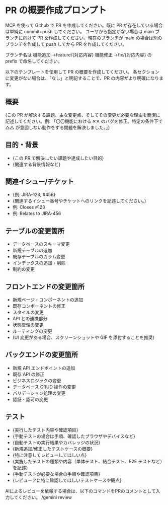 # PR の概要作成プロンプト

MCP を使って Github で PR を作成してください。既に PR が存在している場合は単純に commit+push してください。
ユーザから指定がない場合は main ブランチに向けて PR を作成してください。現在のブランチが main の場合は別のブランチを作成して push してから PR を作成してください。

ブランチ名は
機能追加 →feature/{対応内容}
機能修正 →fix/{対応内容}
の prefix で命名してください。

以下のテンプレートを使用して PR の概要を作成してください。
各セクションに変更がない場合は、「なし」と明記することで、PR の内容がより明確になります。

## 概要

{この PR が解決する課題、主な変更点、そしてその変更が必要な理由を簡潔に記述してください。例: 「〇〇機能における ✕✕ のバグを修正。特定の条件下で △△ が意図しない動作をする問題を解決しました。」}

## 目的・背景

- {この PR で解決したい課題や達成したい目的}
- {関連する背景情報など}

## 関連イシュー/チケット

- {例: JIRA-123, #456}
- {関連するイシュー番号やチケットへのリンクを記述してください。}
- 例: Closes #123
- 例: Relates to JIRA-456

## テーブルの変更箇所

- データベースのスキーマ変更
- 新規テーブルの追加
- 既存テーブルのカラム変更
- インデックスの追加・削除
- 制約の変更

## フロントエンドの変更箇所

- 新規ページ・コンポーネントの追加
- 既存コンポーネントの修正
- スタイルの変更
- API との連携部分
- 状態管理の変更
- ルーティングの変更
- (UI 変更がある場合、スクリーンショットや GIF を添付することを推奨)

## バックエンドの変更箇所

- 新規 API エンドポイントの追加
- 既存 API の修正
- ビジネスロジックの変更
- データベース CRUD 操作の変更
- バリデーション処理の変更
- 認証・認可の変更

## テスト

- {実行したテスト内容や確認項目}
- {手動テストの場合は手順、確認したブラウザやデバイスなど}
- {自動テストの実行結果やカバレッジの状況}
- {新規追加/修正したテストケースの概要}
- {特に注意してレビューしてほしい点}
- {実施したテストの種類や内容（単体テスト、結合テスト、E2E テストなど）を記述}
- {手動テストが必要な場合の手順や確認項目}
- {レビューアに特に確認してほしいテストケースや観点}

AIによるレビューを依頼する場合は、以下のコマンドをPRのコメントとして入力してください。
/gemini review
